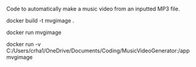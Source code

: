 Code to automatically make a music video from an inputted MP3 file.

docker build -t mvgimage .

docker run mvgimage

docker run -v C:/Users/crha1/OneDrive/Documents/Coding/MusicVideoGenerator:/app mvgimage

